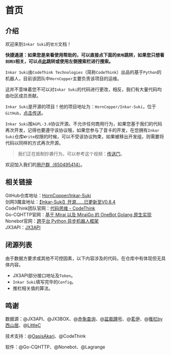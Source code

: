 # 首页

## 介绍

欢迎来到`Inkar Suki`的`官方`文档！

**快捷通道：如果您是来看使用帮助的，可以直接点下面的`使用`跳转，如果您只想看`剑网3`相关，可以点[此](https://inkar-suki.codethink.cn/Inkar-Suki-Docs/#/usage?id=jx3)跳转或使用左侧搜索栏进行搜索。**

`Inkar Suki`由`CodeThink Technologies`（简称`CodeThink`）出品的基于`Python`的机器人，目前该团队中`HornCopper`主要负责该项目的运维。

这并不意味着您不可以对`Inkar Suki`的代码进行更改，相反，我们有大量代码均由社区成员贡献。

`Inkar Suki`是开源的项目！他的项目地址为：`HornCopper/Inkar-Suki`，位于`GitHub`，[点击传送](https://github.com/HornCopper/Inkar-Suki)。

`Inkar Suki`按`AGPL-3.0`协议开源。不允许任何商用行为，如果您基于我们的代码再次开发，记得也要遵守该协议哦，如果您参与了音卡的开发，在您拥有`Inkar Suki`仓库`Write`权限的时候，可以不受该协议拘束，如果被移出开发组，则需要将代码以同样的方式再次开源。

> 我们正在抵制抄袭行为，可以参考这个视频：[传送门](https://www.bilibili.com/video/BV1wM4m1o7ZG/)。

欢迎加入我们的[用户群（650495414）](http://qm.qq.com/cgi-bin/qm/qr?_wv=1027&k=1AeM7W5zCz34kq0OSWzEkBn96cU52ml-&authKey=RKa4ldeu8D%2F59RyUhdjJtahBv98CpFdsW%2F8foQsh62QwYm69Zv0GfWyYAYXUsJJ0&noverify=0&group_code=650495414)。

## 相关链接

GitHub仓库地址：[HornCopper/Inkar-Suki](https://github.com/HornCopper/Inkar-Suki)<br>
剑网3魔盒地址：[【Inkar-Suki】开源……已更新至V0.8.4](https://www.jx3box.com/tool/56988)<br>
CodeThink团队官网：[代码思维 - CodeThink](https://www.codethink.cn/)<br>
Go-CQHTTP官网：[基于 Mirai 以及 MiraiGo 的 OneBot Golang 原生实现](https://docs.go-cqhttp.org/)<br>
Nonebot官网：[跨平台 Python 异步机器人框架](https://nonebot.dev/)<br>
JX3API：[JX3API](https://www.jx3api.com/#/)

## 闭源列表

由于数据方要求或其他不可控因素，以下内容涉及的代码，在仓库中有体现但无具体内容。

* JX3API部分接口地址及`Token`。
* `Inkar Suki`填写完毕的`Config`。
* 推栏相关值的算法。

## 鸣谢

数据源：@JX3API、@JX3BOX、@[赤兔查询](https://jw3cx.com)、@[盆栽蹲号](https://www.j3dh.com/)、@[茗伊](https://j3cx.com/)、@[推栏by西山居](https://daily.xoyo.com/#/)、@[LittleC](https://github.com/XxLittleCxX)

技术支持：@[OasisAkari](https://github.com/OasisAkari)、@CodeThink

软件：@Go-CQHTTP、@Nonebot、@Lagrange
